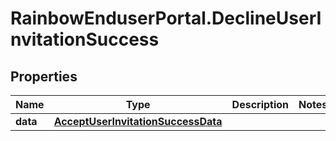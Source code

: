 # RainbowEnduserPortal.DeclineUserInvitationSuccess

## Properties

Name | Type | Description | Notes
------------ | ------------- | ------------- | -------------
**data** | [**AcceptUserInvitationSuccessData**](AcceptUserInvitationSuccessData.md) |  | 


